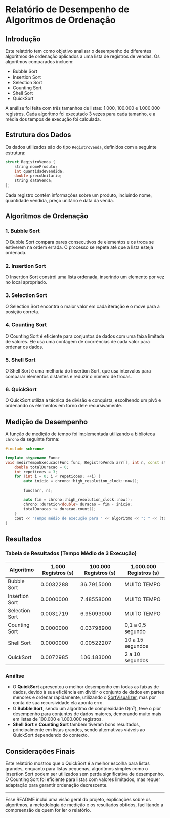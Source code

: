
# Relatório de Desempenho de Algoritmos de Ordenação

## Introdução

Este relatório tem como objetivo analisar o desempenho de diferentes algoritmos de ordenação aplicados a uma lista de registros de vendas. Os algoritmos comparados incluem:

- Bubble Sort
- Insertion Sort
- Selection Sort
- Counting Sort
- Shell Sort
- QuickSort

A análise foi feita com três tamanhos de listas: 1.000, 100.000 e 1.000.000 registros. Cada algoritmo foi executado 3 vezes para cada tamanho, e a média dos tempos de execução foi calculada.

## Estrutura dos Dados

Os dados utilizados são do tipo `RegistroVenda`, definidos com a seguinte estrutura:

```cpp
struct RegistroVenda {
    string nomeProduto;
    int quantidadeVendida;
    double precoUnitario;
    string dataVenda;
};
```

Cada registro contém informações sobre um produto, incluindo nome, quantidade vendida, preço unitário e data da venda.

## Algoritmos de Ordenação

### 1. Bubble Sort

O Bubble Sort compara pares consecutivos de elementos e os troca se estiverem na ordem errada. O processo se repete até que a lista esteja ordenada.

### 2. Insertion Sort

O Insertion Sort constrói uma lista ordenada, inserindo um elemento por vez no local apropriado.

### 3. Selection Sort

O Selection Sort encontra o maior valor em cada iteração e o move para a posição correta.

### 4. Counting Sort

O Counting Sort é eficiente para conjuntos de dados com uma faixa limitada de valores. Ele usa uma contagem de ocorrências de cada valor para ordenar os dados.

### 5. Shell Sort

O Shell Sort é uma melhoria do Insertion Sort, que usa intervalos para comparar elementos distantes e reduzir o número de trocas.

### 6. QuickSort

O QuickSort utiliza a técnica de divisão e conquista, escolhendo um pivô e ordenando os elementos em torno dele recursivamente.

## Medição de Desempenho

A função de medição de tempo foi implementada utilizando a biblioteca `chrono` da seguinte forma:

```cpp
#include <chrono>

template <typename Func>
void medirTempoExecucao(Func func, RegistroVenda arr[], int n, const string &algoritmo) {
    double totalDuracao = 0;
    int repeticoes = 3;
    for (int i = 0; i < repeticoes; ++i) {
        auto inicio = chrono::high_resolution_clock::now();

        func(arr, n);

        auto fim = chrono::high_resolution_clock::now();
        chrono::duration<double> duracao = fim - inicio;
        totalDuracao += duracao.count();
    }
    cout << "Tempo médio de execução para " << algoritmo << ": " << (totalDuracao / repeticoes) << " segundos\n";
}
```

## Resultados

### Tabela de Resultados (Tempo Médio de 3 Execução)

| Algoritmo      | 1.000 Registros (s) | 100.000 Registros (s) | 1.000.000 Registros (s) |
| -------------- | ------------------- | --------------------- | ----------------------- |
| Bubble Sort    | 0.0032288           | 36.7915000            | MUITO TEMPO             |
| Insertion Sort | 0.0000000           | 7.48558000            | MUITO TEMPO             |
| Selection Sort | 0.0031719           | 6.95093000            | MUITO TEMPO             |
| Counting Sort  | 0.0000000           | 0.03798900            | 0,1 a 0,5 segundo       |
| Shell Sort     | 0.0000000           | 0.00522207            | 10 a 15 segundos        |
| QuickSort      | 0.0072985           | 106.183000            | 2 a 10 segundos         |

### Análise

- O **QuickSort** apresentou o melhor desempenho em todas as faixas de dados, devido à sua eficiência em dividir o conjunto de dados em partes menores e ordenar rapidamente, utilizando o [SortVisualizer](https://www.sortvisualizer.com/), mas por conta de sua recursividade ela aponta erro.
- O **Bubble Sort**, sendo um algoritmo de complexidade O(n²), teve o pior desempenho para conjuntos de dados maiores, demorando muito mais em listas de 100.000 e 1.000.000 registros.
- **Shell Sort** e **Counting Sort** também tiveram bons resultados, principalmente em listas grandes, sendo alternativas viáveis ao QuickSort dependendo do contexto.

## Considerações Finais

Este relatório mostrou que o QuickSort é a melhor escolha para listas grandes, enquanto para listas pequenas, algoritmos simples como o Insertion Sort podem ser utilizados sem perda significativa de desempenho. O Counting Sort foi eficiente para listas com valores limitados, mas requer adaptação para garantir ordenação decrescente.

---

Esse README inclui uma visão geral do projeto, explicações sobre os algoritmos, a metodologia de medição e os resultados obtidos, facilitando a compreensão de quem for ler o relatório.
